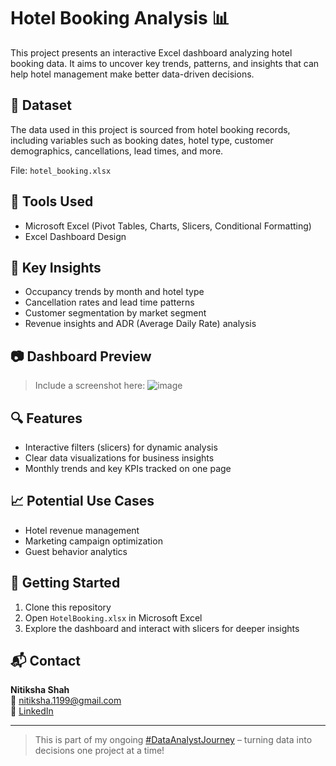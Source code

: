 # Hotel Booking Analysis 📊

This project presents an interactive Excel dashboard analyzing hotel booking data. It aims to uncover key trends, patterns, and insights that can help hotel management make better data-driven decisions.

## 📁 Dataset

The data used in this project is sourced from hotel booking records, including variables such as booking dates, hotel type, customer demographics, cancellations, lead times, and more.

File: `hotel_booking.xlsx`

## 🧰 Tools Used

- Microsoft Excel (Pivot Tables, Charts, Slicers, Conditional Formatting)
- Excel Dashboard Design

## 📌 Key Insights

- Occupancy trends by month and hotel type
- Cancellation rates and lead time patterns
- Customer segmentation by market segment
- Revenue insights and ADR (Average Daily Rate) analysis

## 📷 Dashboard Preview

> Include a screenshot here:
> ![image](https://github.com/user-attachments/assets/a5055c65-1ec1-434a-8d9d-eb4a159b7565)


## 🔍 Features

- Interactive filters (slicers) for dynamic analysis
- Clear data visualizations for business insights
- Monthly trends and key KPIs tracked on one page

## 📈 Potential Use Cases

- Hotel revenue management
- Marketing campaign optimization
- Guest behavior analytics

## 🚀 Getting Started

1. Clone this repository
2. Open `HotelBooking.xlsx` in Microsoft Excel
3. Explore the dashboard and interact with slicers for deeper insights

## 📬 Contact

**Nitiksha Shah**  
📧 nitiksha.1199@gmail.com  
🔗 [LinkedIn](https://www.linkedin.com/in/nitiksha11)

---

> This is part of my ongoing [#DataAnalystJourney](https://www.linkedin.com/feed/hashtag/?keywords=dataanalystjourney) – turning data into decisions one project at a time!
